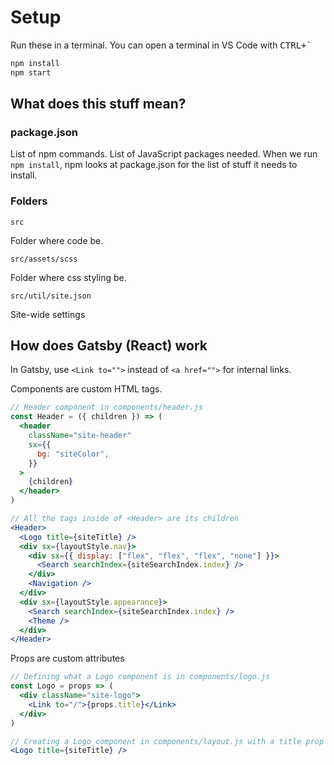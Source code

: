 # Setup

Run these in a terminal. You can open a terminal in VS Code with <kbd>CTRL+`</kbd>

```bash
npm install
npm start
```

## What does this stuff mean?

### package.json

List of npm commands. List of JavaScript packages needed. When we run `npm install`, npm looks at package.json for the list of stuff it needs to install.

### Folders

`src`

Folder where code be.

`src/assets/scss`

Folder where css styling be.

`src/util/site.json`

Site-wide settings


## How does Gatsby (React) work

In Gatsby, use `<Link to="">` instead of `<a href="">` for internal links.

Components are custom HTML tags.

```jsx
// Header component in components/header.js
const Header = ({ children }) => (
  <header
    className="site-header"
    sx={{
      bg: "siteColor",
    }}
  >
    {children}
  </header>
)

// All the tags inside of <Header> are its children
<Header>
  <Logo title={siteTitle} />
  <div sx={layoutStyle.nav}>
    <div sx={{ display: ["flex", "flex", "flex", "none"] }}>
      <Search searchIndex={siteSearchIndex.index} />
    </div>
    <Navigation />
  </div>
  <div sx={layoutStyle.appearance}>
    <Search searchIndex={siteSearchIndex.index} />
    <Theme />
  </div>
</Header>
```

Props are custom attributes

```jsx
// Defining what a Logo component is in components/logo.js
const Logo = props => (
  <div className="site-logo">
    <Link to="/">{props.title}</Link>
  </div>
)

// Creating a Logo component in components/layout.js with a title prop
<Logo title={siteTitle} />
```
